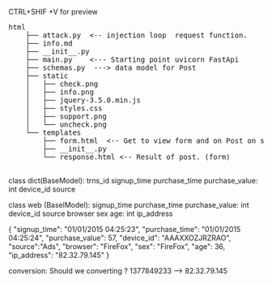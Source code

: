 CTRL+SHIF +V  for preview
<pre>
html
    ├── attack.py  <-- injection loop  request function.
    ├── info.md
    ├── __init__.py
    ├── main.py    <--- Starting point uvicorn FastApi
    ├── schemas.py  ---> data model for Post
    ├── static
    │   ├── check.png
    │   ├── info.png
    │   ├── jquery-3.5.0.min.js
    │   ├── styles.css
    │   ├── support.png
    │   └── uncheck.png
    └── templates
        ├── form.html  <-- Get to view form and on Post on submit
        ├── __init__.py
        └── response.html <-- Result of post. (form)
        
</pre>

class dict(BaseModel):
    trns_id
    signup_time
    purchase_time
    purchase_value: int
    device_id
    source
	
class web (BaselModel):
	signup_time
    purchase_time
    purchase_value: int
    device_id
    source
	browser
	sex
	age: int
	ip_address
	
{
"signup_time": "01/01/2015  04:25:23",
"purchase_time": "01/01/2015  04:25:24",
"purchase_value": 57,
"device_id": "AAAXXOZJRZRAO",
"source":"Ads",
"browser": "FireFox",
"sex": "FireFox",
"age": 36,
"ip_address": "82.32.79.145"
}


conversion: Should we converting ?
1377849233  --> 82.32.79.145



